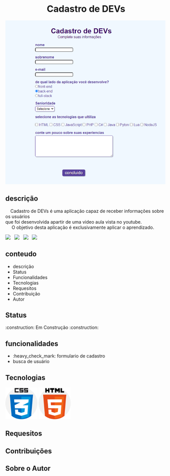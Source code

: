 <h1 align="center" >Cadastro de DEVs</h1>

<img src="https://github.com/JhonySmithSilva/formulario/blob/main/imagens/print_da_pagina.png?raw=true" width="500" reight="900">

<h2>descrição</h2>
<P>
   &nbsp;&nbsp;&nbsp;&nbsp;Cadastro de DEVs é uma aplicação capaz de receber informações sobre os usuários<br>
  que foi desenvolvida apartir de uma video aula vista no youtube.<br>
   &nbsp;&nbsp;&nbsp;&nbsp; O objetivo desta aplicação é exclusivamente aplicar o aprendizado.
</P>

<div>
   <img src="https://img.shields.io/github/issues/JhonySmithSilva/formulario"> &nbsp  
   <img src="https://img.shields.io/github/forks/JhonySmithSilva/formulario"> &nbsp
   <img src="https://img.shields.io/github/stars/JhonySmithSilva/formulario"> &nbsp
   <img src="https://img.shields.io/github/license/JhonySmithSilva/formulario"> &nbsp   
</div>

<h2>conteudo</h2>
<ul align="left">
 <li>descrição</li> 
 <li>Status</li>  
 <li>Funcionalidades</li>
 <li>Tecnologias</li>
 <li>Requesitos</li>
 <li>Contribuição</li> 
 <li>Autor</li>
</ul>

<h2>Status</h2>
<p>:construction: Em Construção :construction:</p>

<h2>funcionalidades</h2>
<ul>
<li> :heavy_check_mark: formulario de cadastro</li>
<li> busca de usuário</li>
</ul>

<h2>Tecnologias</h2>
<div display: inline-block;>
<img src="https://github.com/JhonySmithSilva/formulario/blob/main/imagens/CSS3.png" width="100" height="100">
<img src="https://github.com/JhonySmithSilva/formulario/blob/main/imagens/html5.png" width="100" height="100">
</div>

<h2>Requesitos</h2>
<h2>Contribuições</h2>
<h2>Sobre o Autor</h2>
